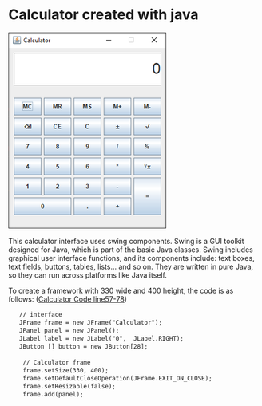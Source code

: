 # Calculator created with java

![Calculator](https://github.com/roboterz/CISC3160/blob/main/Lab4/Calculator/Calculator.png)

This calculator interface uses swing components. Swing is a GUI toolkit designed for Java, which is part of the basic Java classes. Swing includes graphical user interface functions, and its components include: text boxes, text fields, buttons, tables, lists... and so on. They are written in pure Java, so they can run across platforms like Java itself.

To create a framework with 330 wide and 400 height, the code is as follows: ([Calculator Code line57-78](https://github.com/roboterz/CISC3160/blob/main/Lab4/Calculator/Calculator.java))
```
   // interface
   JFrame frame = new JFrame("Calculator");
   JPanel panel = new JPanel();
   JLabel label = new JLabel("0",  JLabel.RIGHT);
   JButton [] button = new JButton[28];
   
    // Calculator frame
    frame.setSize(330, 400);
    frame.setDefaultCloseOperation(JFrame.EXIT_ON_CLOSE);
    frame.setResizable(false);  
    frame.add(panel);
```
